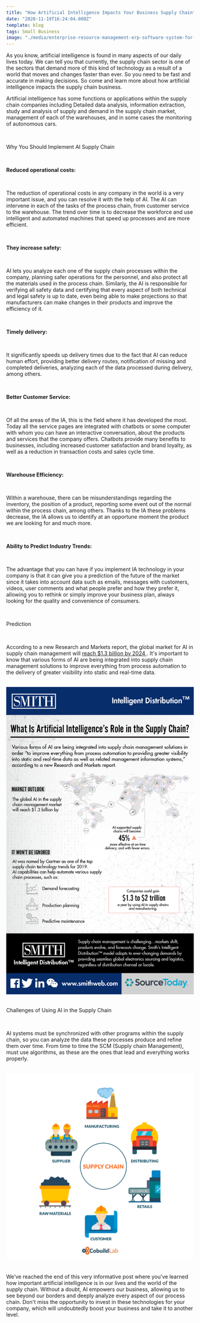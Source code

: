 ```yaml
---
title: "How Artificial Intelligence Impacts Your Business Supply Chain"
date: "2020-11-19T16:24:04.000Z"
template: blog
tags: Small Business
image: "./media/enterprise-resource-management-erp-software-system-for-business-resources-plan.jpg"
---
```


As you know, artificial intelligence is found in many aspects of our daily lives today. We can tell you that currently, the supply chain sector is one of the sectors that demand more of this kind of technology as a result of a world that moves and changes faster than ever. So you need to be fast and accurate in making decisions. So come and learn more about how artificial intelligence impacts the supply chain business. 

Artificial intelligence has some functions or applications within the supply chain companies including Detailed data analysis, information extraction, study and analysis of supply and demand in the supply chain market, management of each of the warehouses, and in some cases the monitoring of autonomous cars.

<Br>

<title-2>Why You Should Implement AI Supply Chain</title-2>

<Br>

<title-3>**Reduced operational costs:**</title-3>

<Br>

The reduction of operational costs in any company in the world is a very important issue, and you can resolve it with the help of AI. The AI can intervene in each of the tasks of the process chain, from customer service to the warehouse.  The trend over time is to decrease the workforce and use intelligent and automated machines that speed up processes and are more efficient.

<Br>

<title-3>**They increase safety:**</title-3>

<Br>

AI lets you analyze each one of the supply chain processes within the company, planning safer operations for the personnel, and also protect all the materials used in the process chain. Similarly, the AI is responsible for verifying all safety data and certifying that every aspect of both technical and legal safety is up to date, even being able to make projections so that manufacturers can make changes in their products and improve the efficiency of it. 

<Br>

<title-3>**Timely delivery:**</title-3>

<Br>

It significantly speeds up delivery times due to the fact that AI can reduce human effort, providing better delivery routes, notification of missing and completed deliveries, analyzing each of the data processed during delivery, among others.

<Br>

<title-3>**Better Customer Service:**</title-3>

<Br>

Of all the areas of the IA, this is the field where it has developed the most. Today all the service pages are integrated with chatbots or some computer with whom you can have an interactive conversation, about the products and services that the company offers. Chatbots provide many benefits to businesses, including increased customer satisfaction and brand loyalty, as well as a reduction in transaction costs and sales cycle time. 

<Br>

<title-3>**Warehouse Efficiency:**</title-3>

<Br>

Within a warehouse, there can be misunderstandings regarding the inventory, the position of a product, reporting some event out of the normal within the process chain, among others. Thanks to the IA these problems decrease, the IA allows us to identify at an opportune moment the product we are looking for and much more. 

<Br>

<title-3>**Ability to Predict Industry Trends:**</title-3>

<Br>

The advantage that you can have if you implement IA technology in your company is that it can give you a prediction of the future of the market since it takes into account data such as emails, messages with customers, videos, user comments and what people prefer and how they prefer it, allowing you to rethink or simply improve your business plan, always looking for the quality and convenience of consumers. 

<Br>

<title-2>Prediction</title-2>

<Br>

According to a new Research and Markets report, the global market for AI in supply chain management will <a target="_blank" href="https://www.prnewswire.com/news-releases/artificial-intelligence-ai-in-supply-chain-management-scm-market-2019-2024-focus-on-automation-planning-and-logistics-inventory-fleet-freight--risk-300830706.html">  reach $1.3 billion by 2024 </a>. It's important to know that various forms of AI are being integrated into supply chain management solutions to improve everything from process automation to the delivery of greater visibility into static and real-time data.  

<Br>

<center>
<img src="./media/ai-logitics-statistic.png">
</center>

<Br>

<title-2>Challenges of Using AI in the Supply Chain</title-2>

<Br>

AI systems must be synchronized with other programs within the supply chain, so you can analyze the data these processes produce and refine them over time. From time to time the SCM (Supply chain Management), must use algorithms, as these are the ones that lead and everything works properly. 

<Br>

<center>
<img src="./media/supply-chain-components.jpg">
</center>

<Br>

We’ve reached the end of this very informative post where you’ve learned how important artificial intelligence is in our lives and the world of the supply chain. Without a doubt, AI empowers our business, allowing us to see beyond our borders and deeply analyze every aspect of our process chain. Don't miss the opportunity to invest in these technologies for your company, which will undoubtedly boost your business and take it to another level.   
